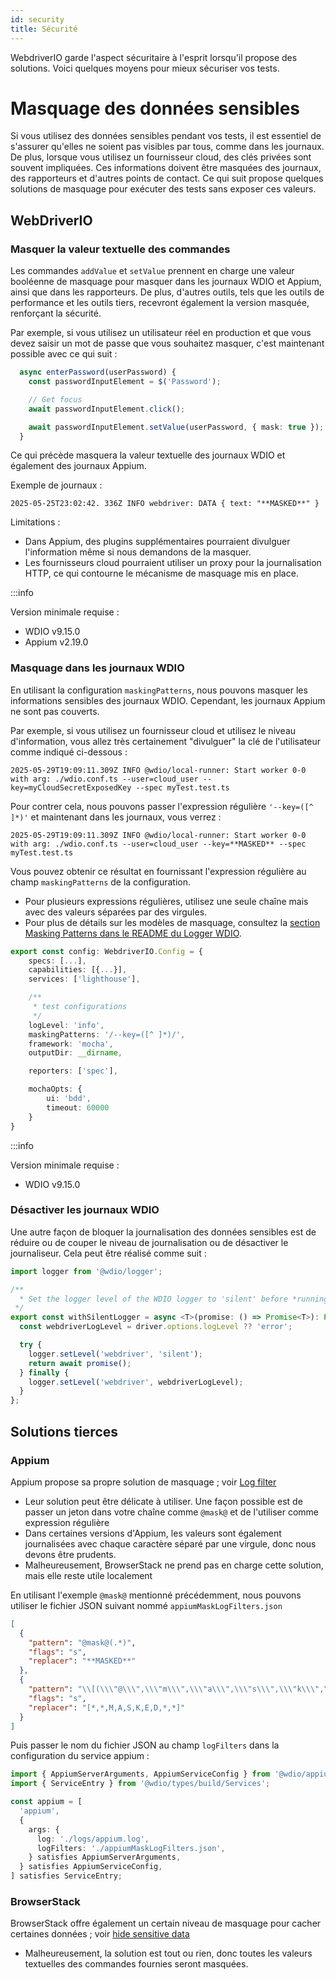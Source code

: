 ```yaml
---
id: security
title: Sécurité
---
```


WebdriverIO garde l'aspect sécuritaire à l'esprit lorsqu'il propose des solutions. Voici quelques moyens pour mieux sécuriser vos tests.

# Masquage des données sensibles

Si vous utilisez des données sensibles pendant vos tests, il est essentiel de s'assurer qu'elles ne soient pas visibles par tous, comme dans les journaux. De plus, lorsque vous utilisez un fournisseur cloud, des clés privées sont souvent impliquées. Ces informations doivent être masquées des journaux, des rapporteurs et d'autres points de contact. Ce qui suit propose quelques solutions de masquage pour exécuter des tests sans exposer ces valeurs.

## WebDriverIO

### Masquer la valeur textuelle des commandes

Les commandes `addValue` et `setValue` prennent en charge une valeur booléenne de masquage pour masquer dans les journaux WDIO et Appium, ainsi que dans les rapporteurs. De plus, d'autres outils, tels que les outils de performance et les outils tiers, recevront également la version masquée, renforçant la sécurité.

Par exemple, si vous utilisez un utilisateur réel en production et que vous devez saisir un mot de passe que vous souhaitez masquer, c'est maintenant possible avec ce qui suit :

```ts
  async enterPassword(userPassword) {
    const passwordInputElement = $('Password');

    // Get focus
    await passwordInputElement.click();

    await passwordInputElement.setValue(userPassword, { mask: true });
  }
```

Ce qui précède masquera la valeur textuelle des journaux WDIO et également des journaux Appium.

Exemple de journaux :
```text
2025-05-25T23:02:42. 336Z INFO webdriver: DATA { text: "**MASKED**" }
```

Limitations :
  - Dans Appium, des plugins supplémentaires pourraient divulguer l'information même si nous demandons de la masquer.
  - Les fournisseurs cloud pourraient utiliser un proxy pour la journalisation HTTP, ce qui contourne le mécanisme de masquage mis en place.

:::info

Version minimale requise :
 - WDIO v9.15.0
 - Appium v2.19.0

### Masquage dans les journaux WDIO

En utilisant la configuration `maskingPatterns`, nous pouvons masquer les informations sensibles des journaux WDIO. Cependant, les journaux Appium ne sont pas couverts.

Par exemple, si vous utilisez un fournisseur cloud et utilisez le niveau d'information, vous allez très certainement "divulguer" la clé de l'utilisateur comme indiqué ci-dessous :

```text
2025-05-29T19:09:11.309Z INFO @wdio/local-runner: Start worker 0-0 with arg: ./wdio.conf.ts --user=cloud_user --key=myCloudSecretExposedKey --spec myTest.test.ts
```

Pour contrer cela, nous pouvons passer l'expression régulière `'--key=([^ ]*)'` et maintenant dans les journaux, vous verrez :

```text
2025-05-29T19:09:11.309Z INFO @wdio/local-runner: Start worker 0-0 with arg: ./wdio.conf.ts --user=cloud_user --key=**MASKED** --spec myTest.test.ts
```

Vous pouvez obtenir ce résultat en fournissant l'expression régulière au champ `maskingPatterns` de la configuration.
  - Pour plusieurs expressions régulières, utilisez une seule chaîne mais avec des valeurs séparées par des virgules.
  - Pour plus de détails sur les modèles de masquage, consultez la [section Masking Patterns dans le README du Logger WDIO](https://github.com/webdriverio/webdriverio/blob/main/packages/wdio-logger/README.md#masking-patterns).

```ts
export const config: WebdriverIO.Config = {
    specs: [...],
    capabilities: [{...}],
    services: ['lighthouse'],

    /**
     * test configurations
     */
    logLevel: 'info',
    maskingPatterns: '/--key=([^ ]*)/',
    framework: 'mocha',
    outputDir: __dirname,

    reporters: ['spec'],

    mochaOpts: {
        ui: 'bdd',
        timeout: 60000
    }
}
```

:::info

Version minimale requise :
 - WDIO v9.15.0

### Désactiver les journaux WDIO

Une autre façon de bloquer la journalisation des données sensibles est de réduire ou de couper le niveau de journalisation ou de désactiver le journaliseur.
Cela peut être réalisé comme suit :

```ts
import logger from '@wdio/logger';

/**
  * Set the logger level of the WDIO logger to 'silent' before *running a promise, which helps hide sensitive information in the logs.
 */
export const withSilentLogger = async <T>(promise: () => Promise<T>): Promise<T> => {
  const webdriverLogLevel = driver.options.logLevel ?? 'error';

  try {
    logger.setLevel('webdriver', 'silent');
    return await promise();
  } finally {
    logger.setLevel('webdriver', webdriverLogLevel);
  }
};
```

## Solutions tierces

### Appium
Appium propose sa propre solution de masquage ; voir [Log filter](https://appium.io/docs/en/2.0/guides/log-filters/)
 - Leur solution peut être délicate à utiliser. Une façon possible est de passer un jeton dans votre chaîne comme `@mask@` et de l'utiliser comme expression régulière
 - Dans certaines versions d'Appium, les valeurs sont également journalisées avec chaque caractère séparé par une virgule, donc nous devons être prudents.
 - Malheureusement, BrowserStack ne prend pas en charge cette solution, mais elle reste utile localement
 
En utilisant l'exemple `@mask@` mentionné précédemment, nous pouvons utiliser le fichier JSON suivant nommé `appiumMaskLogFilters.json`
```json
[
  {
    "pattern": "@mask@(.*)",
    "flags": "s",
    "replacer": "**MASKED**"
  },
  {
    "pattern": "\\[(\\\"@\\\",\\\"m\\\",\\\"a\\\",\\\"s\\\",\\\"k\\\",\\\"@\\\",\\S+)\\]",
    "flags": "s",
    "replacer": "[*,*,M,A,S,K,E,D,*,*]"
  }
]
```

Puis passer le nom du fichier JSON au champ `logFilters` dans la configuration du service appium :
```ts
import { AppiumServerArguments, AppiumServiceConfig } from '@wdio/appium-service';
import { ServiceEntry } from '@wdio/types/build/Services';

const appium = [
  'appium',
  {
    args: {
      log: './logs/appium.log',
      logFilters: './appiumMaskLogFilters.json',
    } satisfies AppiumServerArguments,
  } satisfies AppiumServiceConfig,
] satisfies ServiceEntry;
```

### BrowserStack

BrowserStack offre également un certain niveau de masquage pour cacher certaines données ; voir [hide sensitive data](https://www.browserstack.com/docs/automate/selenium/hide-sensitive-data)
 - Malheureusement, la solution est tout ou rien, donc toutes les valeurs textuelles des commandes fournies seront masquées.